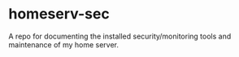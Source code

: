 # homeserv-sec

A repo for documenting the installed security/monitoring tools and maintenance of my home server.
